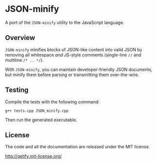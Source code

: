 # JSON-minify

A port of the `JSON-minify` utility to the JavaScript language.

## Overview

`JSON-minify` minifies blocks of JSON-like content into valid JSON by removing all whitespace *and* JS-style comments (single-line `//` and multiline `/* .. */`).

With `JSON-minify`, you can maintain developer-friendly JSON documents, but minify them before parsing or transmitting them over-the-wire.

## Testing

Compile the tests with the following command:

```
g++ tests.cpp JSON_minify.cpp
```

Then run the generated executable.

## License

The code and all the documentation are released under the MIT license.

http://getify.mit-license.org/
